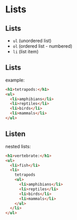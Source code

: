 # Lists

## Lists

- `ul` (unordered list)
- `ol` (ordered list - numbered)
- `li` (list item)

## Lists

example:

```html
<h1>tetrapods:</h1>
<ul>
  <li>amphibians</li>
  <li>reptiles</li>
  <li>birds</li>
  <li>mammals</li>
</ul>
```

## Listen

nested lists:

```html
<h1>vertebrate:</h1>
<ul>
  <li>fish</li>
  <li>
    tetrapods
    <ul>
      <li>amphibians</li>
      <li>reptiles</li>
      <li>birds</li>
      <li>mammals</li>
    </ul>
  </li>
</ul>
```
